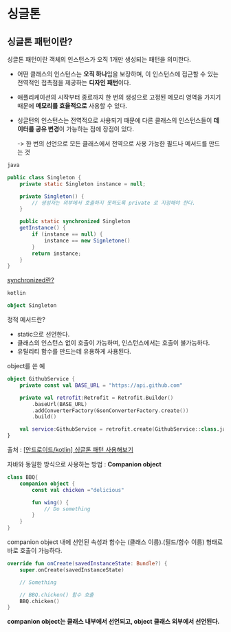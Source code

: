 # 싱글톤
## 싱글톤 패턴이란?
싱글톤 패턴이란 객체의 인스턴스가 오직 1개만 생성되는 패턴을 의미한다.

* 어떤 클래스의 인스턴스는 **오직 하나**임을 보장하며, 이 인스턴스에 접근할 수 있는 전역적인 접촉점을 제공하는 **디자인 패턴**이다.
* 애플리케이션의 시작부터 종료까지 한 번의 생성으로 고정된 메모리 영역을 가지기 때문에 **메모리를 효율적으로** 사용할 수 있다.
* 싱글턴의 인스턴스는 전역적으로 사용되기 때문에 다른 클래스의 인스턴스들이 **데이터를 공유 변경**이 가능하는 점에 장점이 있다.

    -> 한 번의 선언으로 모든 클래스에서 전역으로 사용 가능한 필드나 메서드를 만드는 것 

```java
java

public class Singleton {
    private static Singleton instance = null;

    private Singleton() {
        // 생성자는 외부에서 호출하지 못하도록 private 로 지정해야 한다.
    }

    public static synchronized Singleton
    getInstance() {
        if (instance == null) {
            instance == new Signletone()
        }
        return instance;
    }
}
```

[synchronized란?](https://github.com/leehyeonbin/TIL/blob/main/programming/synchronized%EB%9E%80.md)

```kotlin
kotlin

object Singleton
```

정적 메서드란?
* static으로 선언한다.
* 클래스의 인스턴스 없이 호출이 가능하며, 인스턴스에서는 호출이 불가능하다.
* 유틸리티 함수를 만드는데 유용하게 사용된다.

object를 쓴 예
```kotlin
object GithubService {
    private const val BASE_URL = "https://api.github.com"

    private val retrofit:Retrofit = Retrofit.Builder()
        .baseUrl(BASE_URL)
        .addConverterFactory(GsonConverterFactory.create())
        .build()

    val service:GithubService = retrofit.create(GithubService::class.java)
}
```



출처 : [[안드로이드/kotlin] 싱글톤 패턴 사용해보기](https://gaybee.tistory.com/16)

자바와 동일한 방식으로 사용하는 방법 : **Companion object**

```kotlin
class BBQ{
    companion object {
        const val chicken ="delicious"

        fun wing() {
            // Do something
        }
    }
}
```

companion object 내에 선언된 속성과 함수는 (클래스 이름).(필드/함수 이름) 형태로 바로 호출이 가능하다.

```kotlin
override fun onCreate(savedInstanceState: Bundle?) {
    super.onCreate(savedInstanceState)

    // Something

    // BBQ.chicken() 함수 호출
    BBQ.chicken()
}
```

**companion object는 클래스 내부에서 선언되고, object 클래스 외부에서 선언된다.**